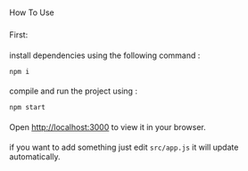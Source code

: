 #
How To Use

###
First:

####
install dependencies using the following command :

``` npm i ```

####
compile and run the project using : 

``` npm start ```

####
Open [http://localhost:3000](http://localhost:3000) to view it in your browser.

####
if you want to add something just edit ```src/app.js``` it will update automatically.
